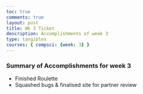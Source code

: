 ```yaml
---
toc: true
comments: true
layout: post
title: Wk 3 Ticket
description: Accomplishments of week 3
type: tangibles
courses: { compsci: {week: 3} }
---
```


### Summary of Accomplishments for week 3
- Finished Roulette
- Squashed bugs & finalised site for partner review